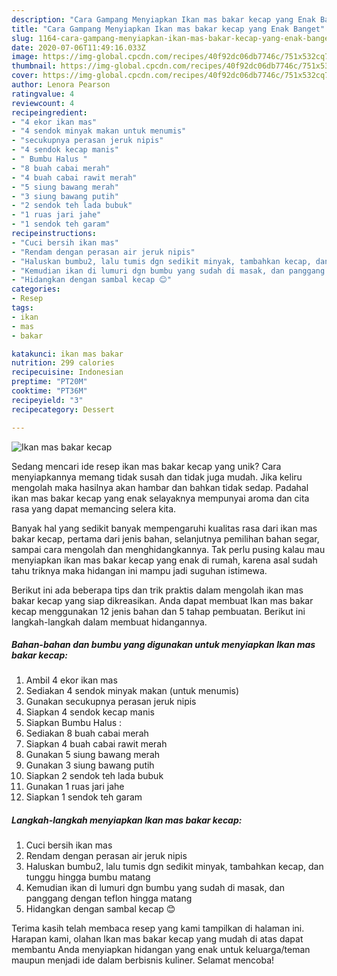 ```yaml
---
description: "Cara Gampang Menyiapkan Ikan mas bakar kecap yang Enak Banget"
title: "Cara Gampang Menyiapkan Ikan mas bakar kecap yang Enak Banget"
slug: 1164-cara-gampang-menyiapkan-ikan-mas-bakar-kecap-yang-enak-banget
date: 2020-07-06T11:49:16.033Z
image: https://img-global.cpcdn.com/recipes/40f92dc06db7746c/751x532cq70/ikan-mas-bakar-kecap-foto-resep-utama.jpg
thumbnail: https://img-global.cpcdn.com/recipes/40f92dc06db7746c/751x532cq70/ikan-mas-bakar-kecap-foto-resep-utama.jpg
cover: https://img-global.cpcdn.com/recipes/40f92dc06db7746c/751x532cq70/ikan-mas-bakar-kecap-foto-resep-utama.jpg
author: Lenora Pearson
ratingvalue: 4
reviewcount: 4
recipeingredient:
- "4 ekor ikan mas"
- "4 sendok minyak makan untuk menumis"
- "secukupnya perasan jeruk nipis"
- "4 sendok kecap manis"
- " Bumbu Halus "
- "8 buah cabai merah"
- "4 buah cabai rawit merah"
- "5 siung bawang merah"
- "3 siung bawang putih"
- "2 sendok teh lada bubuk"
- "1 ruas jari jahe"
- "1 sendok teh garam"
recipeinstructions:
- "Cuci bersih ikan mas"
- "Rendam dengan perasan air jeruk nipis"
- "Haluskan bumbu2, lalu tumis dgn sedikit minyak, tambahkan kecap, dan tunggu hingga bumbu matang"
- "Kemudian ikan di lumuri dgn bumbu yang sudah di masak, dan panggang dengan teflon hingga matang"
- "Hidangkan dengan sambal kecap 😊"
categories:
- Resep
tags:
- ikan
- mas
- bakar

katakunci: ikan mas bakar 
nutrition: 299 calories
recipecuisine: Indonesian
preptime: "PT20M"
cooktime: "PT36M"
recipeyield: "3"
recipecategory: Dessert

---
```



![Ikan mas bakar kecap](https://img-global.cpcdn.com/recipes/40f92dc06db7746c/751x532cq70/ikan-mas-bakar-kecap-foto-resep-utama.jpg)

Sedang mencari ide resep ikan mas bakar kecap yang unik? Cara menyiapkannya memang tidak susah dan tidak juga mudah. Jika keliru mengolah maka hasilnya akan hambar dan bahkan tidak sedap. Padahal ikan mas bakar kecap yang enak selayaknya mempunyai aroma dan cita rasa yang dapat memancing selera kita.

Banyak hal yang sedikit banyak mempengaruhi kualitas rasa dari ikan mas bakar kecap, pertama dari jenis bahan, selanjutnya pemilihan bahan segar, sampai cara mengolah dan menghidangkannya. Tak perlu pusing kalau mau menyiapkan ikan mas bakar kecap yang enak di rumah, karena asal sudah tahu triknya maka hidangan ini mampu jadi suguhan istimewa.




Berikut ini ada beberapa tips dan trik praktis dalam mengolah ikan mas bakar kecap yang siap dikreasikan. Anda dapat membuat Ikan mas bakar kecap menggunakan 12 jenis bahan dan 5 tahap pembuatan. Berikut ini langkah-langkah dalam membuat hidangannya.

<!--inarticleads1-->

##### Bahan-bahan dan bumbu yang digunakan untuk menyiapkan Ikan mas bakar kecap:

1. Ambil 4 ekor ikan mas
1. Sediakan 4 sendok minyak makan (untuk menumis)
1. Gunakan secukupnya perasan jeruk nipis
1. Siapkan 4 sendok kecap manis
1. Siapkan  Bumbu Halus :
1. Sediakan 8 buah cabai merah
1. Siapkan 4 buah cabai rawit merah
1. Gunakan 5 siung bawang merah
1. Gunakan 3 siung bawang putih
1. Siapkan 2 sendok teh lada bubuk
1. Gunakan 1 ruas jari jahe
1. Siapkan 1 sendok teh garam




<!--inarticleads2-->

##### Langkah-langkah menyiapkan Ikan mas bakar kecap:

1. Cuci bersih ikan mas
1. Rendam dengan perasan air jeruk nipis
1. Haluskan bumbu2, lalu tumis dgn sedikit minyak, tambahkan kecap, dan tunggu hingga bumbu matang
1. Kemudian ikan di lumuri dgn bumbu yang sudah di masak, dan panggang dengan teflon hingga matang
1. Hidangkan dengan sambal kecap 😊




Terima kasih telah membaca resep yang kami tampilkan di halaman ini. Harapan kami, olahan Ikan mas bakar kecap yang mudah di atas dapat membantu Anda menyiapkan hidangan yang enak untuk keluarga/teman maupun menjadi ide dalam berbisnis kuliner. Selamat mencoba!
